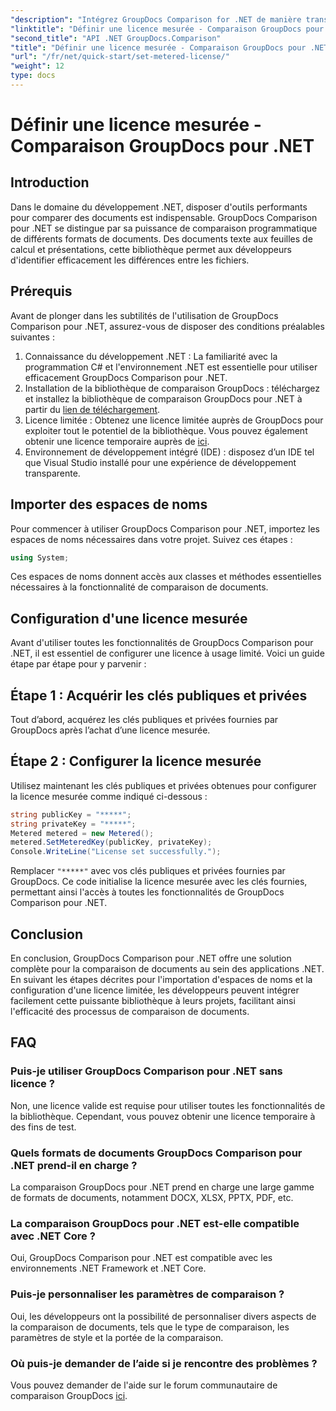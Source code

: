 ```yaml
---
"description": "Intégrez GroupDocs Comparison for .NET de manière transparente dans vos projets .NET pour des flux de travail de comparaison de documents efficaces."
"linktitle": "Définir une licence mesurée - Comparaison GroupDocs pour .NET"
"second_title": "API .NET GroupDocs.Comparison"
"title": "Définir une licence mesurée - Comparaison GroupDocs pour .NET"
"url": "/fr/net/quick-start/set-metered-license/"
"weight": 12
type: docs
---
```

# Définir une licence mesurée - Comparaison GroupDocs pour .NET

## Introduction
Dans le domaine du développement .NET, disposer d'outils performants pour comparer des documents est indispensable. GroupDocs Comparison pour .NET se distingue par sa puissance de comparaison programmatique de différents formats de documents. Des documents texte aux feuilles de calcul et présentations, cette bibliothèque permet aux développeurs d'identifier efficacement les différences entre les fichiers.
## Prérequis
Avant de plonger dans les subtilités de l'utilisation de GroupDocs Comparison pour .NET, assurez-vous de disposer des conditions préalables suivantes :
1. Connaissance du développement .NET : La familiarité avec la programmation C# et l'environnement .NET est essentielle pour utiliser efficacement GroupDocs Comparison pour .NET.
2. Installation de la bibliothèque de comparaison GroupDocs : téléchargez et installez la bibliothèque de comparaison GroupDocs pour .NET à partir du [lien de téléchargement](https://releases.groupdocs.com/comparison/net/).
3. Licence limitée : Obtenez une licence limitée auprès de GroupDocs pour exploiter tout le potentiel de la bibliothèque. Vous pouvez également obtenir une licence temporaire auprès de [ici](https://purchase.groupdocs.com/temporary-license/).
4. Environnement de développement intégré (IDE) : disposez d’un IDE tel que Visual Studio installé pour une expérience de développement transparente.

## Importer des espaces de noms
Pour commencer à utiliser GroupDocs Comparison pour .NET, importez les espaces de noms nécessaires dans votre projet. Suivez ces étapes :

```csharp
using System;
```
Ces espaces de noms donnent accès aux classes et méthodes essentielles nécessaires à la fonctionnalité de comparaison de documents.
## Configuration d'une licence mesurée
Avant d'utiliser toutes les fonctionnalités de GroupDocs Comparison pour .NET, il est essentiel de configurer une licence à usage limité. Voici un guide étape par étape pour y parvenir :
## Étape 1 : Acquérir les clés publiques et privées
Tout d’abord, acquérez les clés publiques et privées fournies par GroupDocs après l’achat d’une licence mesurée.
## Étape 2 : Configurer la licence mesurée
Utilisez maintenant les clés publiques et privées obtenues pour configurer la licence mesurée comme indiqué ci-dessous :
```csharp
string publicKey = "*****";
string privateKey = "*****";
Metered metered = new Metered();
metered.SetMeteredKey(publicKey, privateKey);
Console.WriteLine("License set successfully.");
```
Remplacer `"*****"` avec vos clés publiques et privées fournies par GroupDocs. Ce code initialise la licence mesurée avec les clés fournies, permettant ainsi l'accès à toutes les fonctionnalités de GroupDocs Comparison pour .NET.

## Conclusion
En conclusion, GroupDocs Comparison pour .NET offre une solution complète pour la comparaison de documents au sein des applications .NET. En suivant les étapes décrites pour l'importation d'espaces de noms et la configuration d'une licence limitée, les développeurs peuvent intégrer facilement cette puissante bibliothèque à leurs projets, facilitant ainsi l'efficacité des processus de comparaison de documents.
## FAQ
### Puis-je utiliser GroupDocs Comparison pour .NET sans licence ?
Non, une licence valide est requise pour utiliser toutes les fonctionnalités de la bibliothèque. Cependant, vous pouvez obtenir une licence temporaire à des fins de test.
### Quels formats de documents GroupDocs Comparison pour .NET prend-il en charge ?
La comparaison GroupDocs pour .NET prend en charge une large gamme de formats de documents, notamment DOCX, XLSX, PPTX, PDF, etc.
### La comparaison GroupDocs pour .NET est-elle compatible avec .NET Core ?
Oui, GroupDocs Comparison pour .NET est compatible avec les environnements .NET Framework et .NET Core.
### Puis-je personnaliser les paramètres de comparaison ?
Oui, les développeurs ont la possibilité de personnaliser divers aspects de la comparaison de documents, tels que le type de comparaison, les paramètres de style et la portée de la comparaison.
### Où puis-je demander de l’aide si je rencontre des problèmes ?
Vous pouvez demander de l'aide sur le forum communautaire de comparaison GroupDocs [ici](https://forum.groupdocs.com/c/comparison/12).